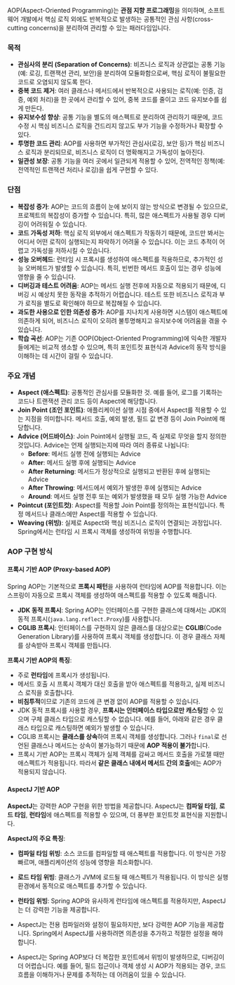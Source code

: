 AOP(Aspect-Oriented Programming)는 **관점 지향 프로그래밍**을 의미하며, 소프트웨어 개발에서 핵심 로직 외에도 반복적으로 발생하는 공통적인 관심 사항(cross-cutting concerns)을 분리하여 관리할 수 있는 패러다임입니다.

### 목적
- **관심사의 분리 (Separation of Concerns)**: 비즈니스 로직과 상관없는 공통 기능(예: 로깅, 트랜잭션 관리, 보안)을 분리하여 모듈화함으로써, 핵심 로직이 불필요한 코드로 오염되지 않도록 한다.
- **중복 코드 제거**: 여러 클래스나 메서드에서 반복적으로 사용되는 로직(예: 인증, 검증, 예외 처리)을 한 곳에서 관리할 수 있어, 중복 코드를 줄이고 코드 유지보수를 쉽게 만든다.
- **유지보수성 향상**: 공통 기능을 별도의 애스펙트로 분리하여 관리하기 때문에, 코드 수정 시 핵심 비즈니스 로직을 건드리지 않고도 부가 기능을 수정하거나 확장할 수 있다.
- **투명한 코드 관리**: AOP를 사용하면 부가적인 관심사(로깅, 보안 등)가 핵심 비즈니스 로직과 분리되므로, 비즈니스 로직이 더 명확해지고 가독성이 높아진다.
- **일관성 보장**: 공통 기능을 여러 곳에서 일관되게 적용할 수 있어, 전역적인 정책(예: 전역적인 트랜잭션 처리나 로깅)을 쉽게 구현할 수 있다.

### 단점
- **복잡성 증가**: AOP는 코드의 흐름이 눈에 보이지 않는 방식으로 변경될 수 있으므로, 프로젝트의 복잡성이 증가할 수 있습니다. 특히, 많은 애스펙트가 사용될 경우 디버깅이 어려워질 수 있습니다.
- **코드 가독성 저하**: 핵심 로직 외부에서 애스펙트가 작동하기 때문에, 코드만 봐서는 어디서 어떤 로직이 실행되는지 파악하기 어려울 수 있습니다. 이는 코드 추적이 어렵고 가독성을 저하시킬 수 있습니다.
- **성능 오버헤드**: 런타임 시 프록시를 생성하여 애스펙트를 적용하므로, 추가적인 성능 오버헤드가 발생할 수 있습니다. 특히, 빈번한 메서드 호출이 있는 경우 성능에 영향을 줄 수 있습니다.
- **디버깅과 테스트 어려움**: AOP는 메서드 실행 전후에 자동으로 적용되기 때문에, 디버깅 시 예상치 못한 동작을 추적하기 어렵습니다. 테스트 또한 비즈니스 로직과 부가 로직을 별도로 확인해야 하므로 복잡해질 수 있습니다.
- **과도한 사용으로 인한 의존성 증가**: AOP를 지나치게 사용하면 시스템이 애스펙트에 의존하게 되어, 비즈니스 로직이 오히려 불투명해지고 유지보수에 어려움을 겪을 수 있습니다.
- **학습 곡선**: AOP는 기존 OOP(Object-Oriented Programming)에 익숙한 개발자들에게는 비교적 생소할 수 있으며, 특히 포인트컷 표현식과 Advice의 동작 방식을 이해하는 데 시간이 걸릴 수 있습니다.

### 주요 개념
- **Aspect (애스펙트)**: 공통적인 관심사를 모듈화한 것. 예를 들어, 로그를 기록하는 코드나 트랜잭션 관리 코드 등이 Aspect에 해당합니다.
- **Join Point (조인 포인트)**: 애플리케이션 실행 시점 중에서 Aspect를 적용할 수 있는 지점을 의미합니다. 메서드 호출, 예외 발생, 필드 값 변경 등이 Join Point에 해당합니다.
- **Advice (어드바이스)**: Join Point에서 실행될 코드, 즉 실제로 무엇을 할지 정의한 것입니다. Advice는 언제 실행되는지에 따라 여러 종류로 나뉩니다:
    - **Before**: 메서드 실행 전에 실행되는 Advice
    - **After**: 메서드 실행 후에 실행되는 Advice
    - **After Returning**: 메서드가 정상적으로 실행되고 반환된 후에 실행되는 Advice
    - **After Throwing**: 메서드에서 예외가 발생한 후에 실행되는 Advice
    - **Around**: 메서드 실행 전후 또는 예외가 발생했을 때 모두 실행 가능한 Advice
- **Pointcut (포인트컷)**: Aspect를 적용할 Join Point를 정의하는 표현식입니다. 특정 메서드나 클래스에만 Aspect를 적용할 수 있습니다.
- **Weaving (위빙)**: 실제로 Aspect와 핵심 비즈니스 로직이 연결되는 과정입니다. Spring에서는 런타임 시 프록시 객체를 생성하여 위빙을 수행합니다.

### AOP 구현 방식
#### 프록시 기반 AOP (Proxy-based AOP)
   Spring AOP는 기본적으로 **프록시 패턴**을 사용하여 런타임에 AOP를 적용합니다. 이는 스프링이 자동으로 프록시 객체를 생성하여 애스펙트를 적용할 수 있도록 해줍니다.
   - **JDK 동적 프록시**: Spring AOP는 인터페이스를 구현한 클래스에 대해서는 JDK의 동적 프록시(`java.lang.reflect.Proxy`)를 사용합니다.
   - **CGLIB 프록시**: 인터페이스를 구현하지 않은 클래스를 대상으로는 **CGLIB**(Code Generation Library)를 사용하여 프록시 객체를 생성합니다. 이 경우 클래스 자체를 상속받아 프록시 객체를 만듭니다.

   **프록시 기반 AOP의 특징**:
   - 주로 **런타임**에 프록시가 생성됩니다.
   - 메서드 호출 시 프록시 객체가 대신 호출을 받아 애스펙트를 적용하고, 실제 비즈니스 로직을 호출합니다.
   - **비침투적**이므로 기존의 코드에 큰 변경 없이 AOP를 적용할 수 있습니다.
   - JDK 동적 프록시를 사용할 경우, **프록시는 인터페이스 타입으로만 캐스팅**할 수 있으며 구체 클래스 타입으로 캐스팅할 수 없습니다. 예를 들어, 아래와 같은 경우 클래스 타입으로 캐스팅하면 예외가 발생할 수 있습니다.
   - CGLIB 프록시는 **클래스를 상속**하여 프록시 객체를 생성합니다. 그러나 `final`로 선언된 클래스나 메서드는 상속이 불가능하기 때문에 **AOP 적용이 불가**합니다.
   - 프록시 기반 AOP는 프록시 객체가 실제 객체를 감싸고 메서드 호출을 가로챌 때만 애스펙트가 적용됩니다. 따라서 **같은 클래스 내에서 메서드 간의 호출**에는 AOP가 적용되지 않습니다.

#### AspectJ 기반 AOP
   **AspectJ**는 강력한 AOP 구현을 위한 방법을 제공합니다. AspectJ는 **컴파일 타임**, **로드 타임**, **런타임**에 애스펙트를 적용할 수 있으며, 더 풍부한 포인트컷 표현식을 지원합니다.

   **AspectJ의 주요 특징**:
   - **컴파일 타임 위빙**: 소스 코드를 컴파일할 때 애스펙트를 적용합니다. 이 방식은 가장 빠르며, 애플리케이션의 성능에 영향을 최소화합니다.
   - **로드 타임 위빙**: 클래스가 JVM에 로드될 때 애스펙트가 적용됩니다. 이 방식은 실행 환경에서 동적으로 애스펙트를 추가할 수 있습니다.
   - **런타임 위빙**: Spring AOP와 유사하게 런타임에 애스펙트를 적용하지만, AspectJ는 더 강력한 기능을 제공합니다.

   - AspectJ는 전용 컴파일러와 설정이 필요하지만, 보다 강력한 AOP 기능을 제공합니다. Spring에서 AspectJ를 사용하려면 의존성을 추가하고 적절한 설정을 해야 합니다.
   - AspectJ는 Spring AOP보다 더 복잡한 포인트에서 위빙이 발생하므로, 디버깅이 더 어렵습니다. 예를 들어, 필드 접근이나 객체 생성 시 AOP가 적용되는 경우, 코드 흐름을 이해하거나 문제를 추적하는 데 어려움이 있을 수 있습니다.


